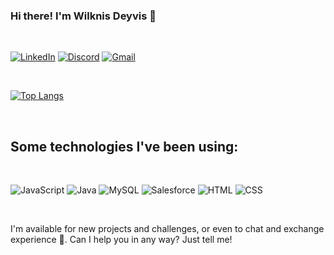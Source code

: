 ### Hi there! I'm Wilknis Deyvis 👋
<br>

[![LinkedIn](https://img.shields.io/badge/LinkedIn-0077B5?style=for-the-badge&logo=linkedin&logoColor=white)](https://www.linkedin.com/in/wilknis/)
[![Discord](https://img.shields.io/badge/Discord-7289DA?style=for-the-badge&logo=discord&logoColor=white)](https://discord.com/users/wilknis)
[![Gmail](https://img.shields.io/badge/Gmail-D14836?style=for-the-badge&logo=gmail&logoColor=white)](wilknisoliveira@gmail.com)

<br>

[![Top Langs](https://github-readme-stats.vercel.app/api/top-langs/?username=wilknisoliveira)](https://github.com/anuraghazra/github-readme-stats)

<br>

## Some technologies I've been using:

<br>

![JavaScript](https://img.shields.io/badge/JavaScript-323330?style=for-the-badge&logo=javascript&logoColor=F7DF1E)
![Java](https://img.shields.io/badge/Java-ED8B00?style=for-the-badge&logo=openjdk&logoColor=white)
![MySQL](https://img.shields.io/badge/MySQL-00000F?style=for-the-badge&logo=mysql&logoColor=white)
![Salesforce](https://img.shields.io/badge/Salesforce-00A1E0?style=for-the-badge&logo=Salesforce&logoColor=white)
![HTML](https://img.shields.io/badge/HTML5-E34F26?style=for-the-badge&logo=html5&logoColor=white)
![CSS](	https://img.shields.io/badge/CSS3-1572B6?style=for-the-badge&logo=css3&logoColor=white)

<br>

I'm available for new projects and challenges, or even to chat and exchange experience 🤝. Can I help you in any way? Just tell me! 